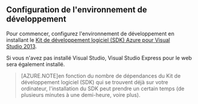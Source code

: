## <a name="setupdevenv"></a>Configuration de l'environnement de développement

Pour commencer, configurez l'environnement de développement en installant le [Kit de développement logiciel \(SDK\) Azure pour Visual Studio 2013][].

Si vous n'avez pas installé Visual Studio, Visual Studio Express pour le web sera également installé.

>[AZURE.NOTE]en fonction du nombre de dépendances du Kit de développement logiciel \(SDK\) qui se trouvent déjà sur votre ordinateur, l'installation du SDK peut prendre un certain temps \(de plusieurs minutes à une demi-heure, voire plus\).

[Kit de développement logiciel \(SDK\) Azure pour Visual Studio 2013]: http://go.microsoft.com/fwlink/?LinkID=324322

<!--HONumber=52-->
